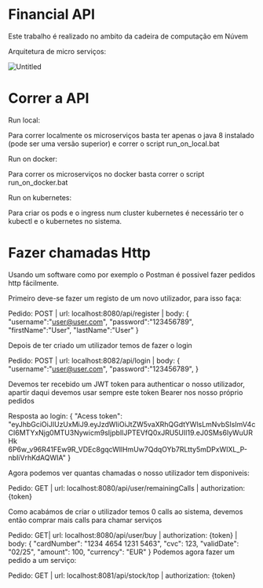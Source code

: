 
# Financial API

Este trabalho é realizado no ambito da cadeira de computação em Núvem

Arquitetura de micro serviços:

![Untitled](https://user-images.githubusercontent.com/36867483/113071121-06450d80-91bc-11eb-8309-9d069ec45f4f.png)

# Correr a API

Run local:

Para correr localmente os microserviços basta ter apenas o java 8 instalado (pode ser uma versão superior) e correr o script run_on_local.bat


Run on docker:

Para correr os microserviços no docker basta correr o script run_on_docker.bat


Run on kubernetes:

Para criar os pods e o ingress num cluster kubernetes é necessário ter o kubectl e o kubernetes no sistema.

# Fazer chamadas Http

Usando um software como por exemplo o Postman é possivel fazer pedidos http fácilmente.

Primeiro deve-se fazer um registo de um novo utilizador, para isso faça:

Pedido: POST |
url: localhost:8080/api/register |
body:
{
    "username":"user@user.com",
    "password":"123456789",
    "firstName":"User",
    "lastName":"User"
}

Depois de ter criado um utilizador temos de fazer o login

Pedido: POST |
url: localhost:8082/api/login |
body:
{
    "username":"user@user.com",
    "password":"123456789",
}

Devemos ter recebido um JWT token para authenticar o nosso utilizador,
apartir daqui devemos usar sempre este token Bearer nos nosso próprio pedidos

Resposta ao login:
{
    "Acess token": "eyJhbGciOiJIUzUxMiJ9.eyJzdWIiOiJtZW5vaXRhQGdtYWlsLmNvbSIsImV4cCI6MTYxNjg0MTU3Nywicm9sIjpbIlJPTEVfQ0xJRU5UIl19.eJ0SMs6lyWuURHk
    6P6w_v96R41FEw9R_VDEc8gqcWllHmUw7QdqOYb7RLtty5mDPxWIXL_P-nbIiVrhKdAQWIA"
}

Agora podemos ver quantas chamadas o nosso utilizador tem disponiveis:

Pedido: GET |
url: localhost:8080/api/user/remainingCalls |
authorization: {token}

Como acabámos de criar o utilizador temos 0 calls ao sistema, devemos então comprar mais calls para chamar serviços

Pedido: GET|
url: localhost:8080/api/user/buy |
authorization: {token} |
body:
{
  "cardNumber": "1234 4654 1231 5463",
  "cvc": 123,
  "validDate": "02/25",
  "amount": 100,
  "currency": "EUR"
}
Podemos agora fazer um pedido a um serviço:


Pedido: GET |
url: localhost:8081/api/stock/top |
authorization: {token}


